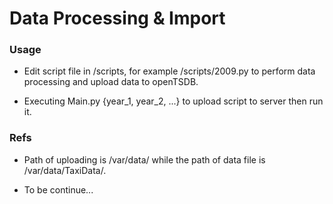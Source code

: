 # Data Processing & Import

### Usage

- Edit script file in /scripts, for example /scripts/2009.py to perform data processing and upload data to openTSDB.

- Executing Main.py {year_1, year_2, ...} to upload script to server then run it.

### Refs

- Path of uploading is /var/data/ while the path of data file is /var/data/TaxiData/.

- To be continue... 